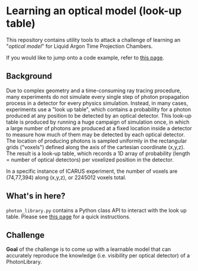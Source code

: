 # Learning an optical model (look-up table)

This repository contains utility tools to attack a challenge of learning an "_optical model_" for Liquid Argon Time Projection Chambers.

If you would like to jump onto a code example, refer to [this page](https://web.stanford.edu/~kterao/HowTo.html).
## Background
Due to complex geometry and a time-consuming ray tracing procedure, many experiments do not simulate every single step of photon propagation process in a detector for every physics simulation. 
Instead, in many cases, experiments use a "look up table", which contains a probability for a photon produced at any position to be detected by an optical detector.
This look-up table is produced by running a huge campaign of simulation once, in which a large number of photons are produced at a fixed location inside a detector to measure how much of them may be detected by each optical detector.
The location of producing photons is sampled uniformly in the rectangular grids ("voxels") defined along the axis of the cartesian coordinate (x,y,z).
The result is a look-up table, which records a 1D array of probability (length = number of optical detectors) per voxelized position in the detector.

In a specific instance of ICARUS experiment, the number of voxels are (74,77,394) along (x,y,z), or 2245012 voxels total.

## What's in here?
`photon_library.py` contains a Python class API to interact with the look up table. Please see [this page](https://web.stanford.edu/~kterao/HowTo.html) for a quick instructions.


## Challenge

**Goal** of the challenge is to come up with a learnable model that can accurately reproduce the knowledge (i.e. visibility per optical detector) of a PhotonLibrary. 
